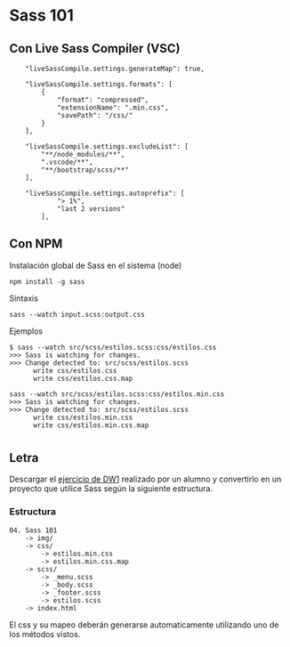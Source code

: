 # Sass 101

## Con Live Sass Compiler (VSC)

```
	"liveSassCompile.settings.generateMap": true,

	"liveSassCompile.settings.formats": [
		{
			"format": "compressed",
			"extensionName": ".min.css",
			"savePath": "/css/"
		}
	],

	"liveSassCompile.settings.excludeList": [
		"**/node_modules/**",
		".vscode/**",
		"**/bootstrap/scss/**"
	],

	"liveSassCompile.settings.autoprefix": [
			"> 1%",
			"last 2 versions"
		],
```
## Con NPM
Instalación global de Sass en el sistema (node)
``` 
npm install -g sass
```
Sintaxis 
```
sass --watch input.scss:output.css
```
Ejemplos
```
$ sass --watch src/scss/estilos.scss:css/estilos.css
>>> Sass is watching for changes.
>>> Change detected to: src/scss/estilos.scss
      write css/estilos.css
      write css/estilos.css.map
```

```
sass --watch src/scss/estilos.scss:css/estilos.min.css
>>> Sass is watching for changes. 
>>> Change detected to: src/scss/estilos.scss
      write css/estilos.min.css
      write css/estilos.min.css.map
```
# 
## Letra
Descargar el [ejercicio de DW1](https://drive.google.com/open?id=1h5-mBZatd2F5cpWu5gpiR385dhE3HuVO&authuser=mvallve%40ameba.com.uy&usp=drive_fs) realizado por un alumno y convertirlo en un proyecto que utilice Sass según la siguiente estructura.


### Estructura
```
04. Sass 101
	-> img/
	-> css/
		-> estilos.min.css
		-> estilos.min.css.map
	-> scss/
		-> _menu.scss
		-> _body.scss
		-> _footer.scss
		-> estilos.scss
	-> index.html
```
El css y su mapeo deberán generarse automaticamente utilizando uno de los métodos vistos.
